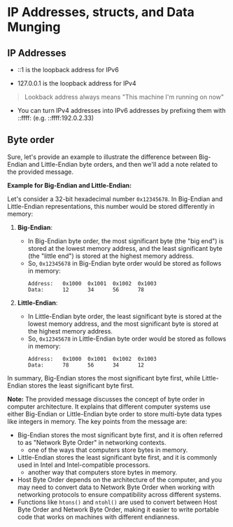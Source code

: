 # IP Addresses, structs, and Data Munging

## IP Addresses

- ::1 is the loopback address for IPv6

- 127.0.0.1 is the loopback address for IPv4

> Lookback address always means "This machine I'm running on now"

- You can turn IPv4 addresses into IPv6 addresses by prefixing them with ::ffff: (e.g. ::ffff:192.0.2.33)

## Byte order 

Sure, let's provide an example to illustrate the difference between Big-Endian and Little-Endian byte orders, and then we'll add a note related to the provided message.

**Example for Big-Endian and Little-Endian:**

Let's consider a 32-bit hexadecimal number `0x12345678`. In Big-Endian and Little-Endian representations, this number would be stored differently in memory:

1. **Big-Endian**:
   - In Big-Endian byte order, the most significant byte (the "big end") is stored at the lowest memory address, and the least significant byte (the "little end") is stored at the highest memory address.
   - So, `0x12345678` in Big-Endian byte order would be stored as follows in memory:
     ```
     Address:   0x1000  0x1001  0x1002  0x1003
     Data:      12      34      56      78
     ```

2. **Little-Endian**:
   - In Little-Endian byte order, the least significant byte is stored at the lowest memory address, and the most significant byte is stored at the highest memory address.
   - So, `0x12345678` in Little-Endian byte order would be stored as follows in memory:
     ```
     Address:   0x1000  0x1001  0x1002  0x1003
     Data:      78      56      34      12
     ```

In summary, Big-Endian stores the most significant byte first, while Little-Endian stores the least significant byte first.

**Note:**
The provided message discusses the concept of byte order in computer architecture. It explains that different computer systems use either Big-Endian or Little-Endian byte order to store multi-byte data types like integers in memory. The key points from the message are:

- Big-Endian stores the most significant byte first, and it is often referred to as "Network Byte Order" in networking contexts.
    - one of the ways that computers store bytes in memory.
- Little-Endian stores the least significant byte first, and it is commonly used in Intel and Intel-compatible processors.
    - another way that computers store bytes in memory. 
- Host Byte Order depends on the architecture of the computer, and you may need to convert data to Network Byte Order when working with networking protocols to ensure compatibility across different systems.
- Functions like `htons()` and `ntohl()` are used to convert between Host Byte Order and Network Byte Order, making it easier to write portable code that works on machines with different endianness.

